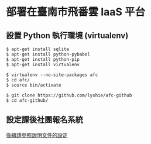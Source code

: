 # 部署在臺南市飛番雲 IaaS 平台

## 設置 Python 執行環境 (virtualenv)
```
$ apt-get install sqlite
$ apt-get install python-pybabel
$ apt-get install python-pip
$ apt-get install virtualenv

$ virtualenv --no-site-packages afc
$ cd afc/
$ source bin/activate

$ git clone https://github.com/lyshie/afc-github
$ cd afc-github/ 
```

## 設定課後社團報名系統
[後續請參照說明文件的設定](https://github.com/lyshie/afc-github/tree/master#編輯設定檔)
